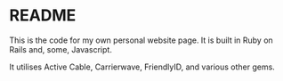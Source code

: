 # README

This is the code for my own personal website page. It is built in Ruby on Rails and, some, Javascript. 

It utilises Active Cable, Carrierwave, FriendlyID, and various other gems. 


